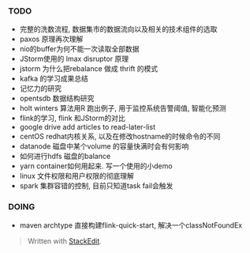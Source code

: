 ### TODO
* 完整的洗数流程, 数据集市的数据流向以及相关的技术组件的选取
* paxos 原理再次理解
* nio的buffer为何不能一次读取全部数据
* JStorm使用的 lmax disruptor 原理
* jstorm 为什么把rebalance 做成 thrift 的模式
* kafka 的学习成果总结
* 记忆力的研究
* opentsdb 数据结构研究
* holt winters 算法用R 跑出例子, 用于监控系统告警阈值, 智能化预测
* flink的学习, flink 和JStorm的对比
* google drive add articles to read-later-list
* centOS redhat内核关系, 以及在修改hostname的时候命令的不同
* datanode 磁盘中某个volume 的容量快满时会有何影响
* 如何进行hdfs 磁盘的balance
* yarn container如何用起来. 写一个使用的小demo
* linux 文件权限和用户权限的彻底理解
* spark 集群容错的控制, 目前只知道task fail会触发 

### DOING
* maven archtype 直接构建flink-quick-start, 解决一个classNotFoundEx 



> Written with [StackEdit](https://stackedit.io/).
<!--stackedit_data:
eyJoaXN0b3J5IjpbLTE0ODkwODEzMjgsLTI4MzUwMzkzNywxMz
g0NDQwOTc0LDkyMTA5NTAwLC04MzUzNzYyNzJdfQ==
-->